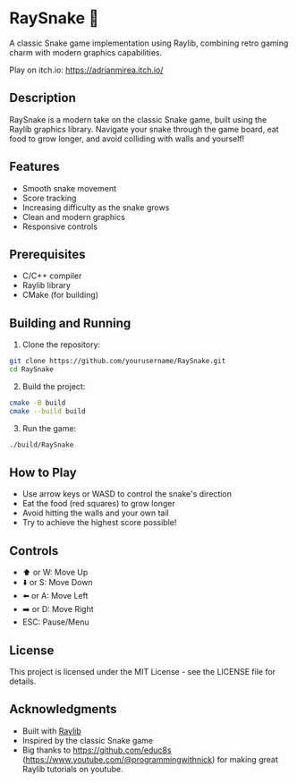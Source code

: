 # RaySnake 🐍

A classic Snake game implementation using Raylib, combining retro gaming charm with modern graphics capabilities.

Play on itch.io: https://adrianmirea.itch.io/

## Description

RaySnake is a modern take on the classic Snake game, built using the Raylib graphics library. Navigate your snake through the game board, eat food to grow longer, and avoid colliding with walls and yourself!

## Features

- Smooth snake movement
- Score tracking
- Increasing difficulty as the snake grows
- Clean and modern graphics
- Responsive controls

## Prerequisites

- C/C++ compiler
- Raylib library
- CMake (for building)

## Building and Running

1. Clone the repository:
```bash
git clone https://github.com/yourusername/RaySnake.git
cd RaySnake
```

2. Build the project:
```bash
cmake -B build
cmake --build build
```

3. Run the game:
```bash
./build/RaySnake
```

## How to Play

- Use arrow keys or WASD to control the snake's direction
- Eat the food (red squares) to grow longer
- Avoid hitting the walls and your own tail
- Try to achieve the highest score possible!

## Controls

- ⬆️ or W: Move Up
- ⬇️ or S: Move Down
- ⬅️ or A: Move Left
- ➡️ or D: Move Right
- ESC: Pause/Menu

## License

This project is licensed under the MIT License - see the LICENSE file for details.


## Acknowledgments

- Built with [Raylib](https://www.raylib.com/)
- Inspired by the classic Snake game
- Big thanks to https://github.com/educ8s (https://www.youtube.com/@programmingwithnick) for making great Raylib tutorials on youtube.
